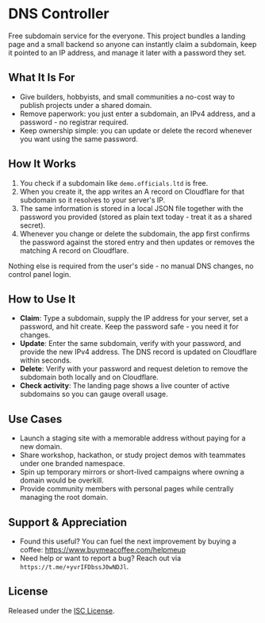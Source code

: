 # DNS Controller

Free subdomain service for the everyone. This project bundles a landing page and a small backend so anyone can instantly claim a subdomain, keep it pointed to an IP address, and manage it later with a password they set.

## What It Is For

- Give builders, hobbyists, and small communities a no-cost way to publish projects under a shared domain.
- Remove paperwork: you just enter a subdomain, an IPv4 address, and a password - no registrar required.
- Keep ownership simple: you can update or delete the record whenever you want using the same password.

## How It Works

1. You check if a subdomain like `demo.officials.ltd` is free.
2. When you create it, the app writes an A record on Cloudflare for that subdomain so it resolves to your server's IP.
3. The same information is stored in a local JSON file together with the password you provided (stored as plain text today - treat it as a shared secret).
4. Whenever you change or delete the subdomain, the app first confirms the password against the stored entry and then updates or removes the matching A record on Cloudflare.

Nothing else is required from the user's side - no manual DNS changes, no control panel login.

## How to Use It

- **Claim**: Type a subdomain, supply the IP address for your server, set a password, and hit create. Keep the password safe - you need it for changes.
- **Update**: Enter the same subdomain, verify with your password, and provide the new IPv4 address. The DNS record is updated on Cloudflare within seconds.
- **Delete**: Verify with your password and request deletion to remove the subdomain both locally and on Cloudflare.
- **Check activity**: The landing page shows a live counter of active subdomains so you can gauge overall usage.

## Use Cases

- Launch a staging site with a memorable address without paying for a new domain.
- Share workshop, hackathon, or study project demos with teammates under one branded namespace.
- Spin up temporary mirrors or short-lived campaigns where owning a domain would be overkill.
- Provide community members with personal pages while centrally managing the root domain.

## Support & Appreciation

- Found this useful? You can fuel the next improvement by buying a coffee: https://www.buymeacoffee.com/helpmeup
- Need help or want to report a bug? Reach out via `https://t.me/+yvrIFDbssJ0wNDJl`.

## License

Released under the [ISC License](LICENSE).
